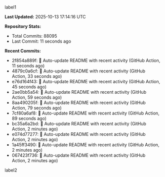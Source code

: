 
label1 
<!-- ACTIVITY_START -->
**Last Updated:** 2025-10-13 17:14:16 UTC

**Repository Stats:**
- Total Commits: 88095
- Last Commit: 11 seconds ago

**Recent Commits:**
- 2f854a889f: 🤖 Auto-update README with recent activity (GitHub Action, 11 seconds ago)
- 4879c0a6cf: 🤖 Auto-update README with recent activity (GitHub Action, 33 seconds ago)
- e76d164f43: 🤖 Auto-update README with recent activity (GitHub Action, 45 seconds ago)
- 2ae0bb5a54: 🤖 Auto-update README with recent activity (GitHub Action, 59 seconds ago)
- 8aa490205f: 🤖 Auto-update README with recent activity (GitHub Action, 79 seconds ago)
- 7cf80a6af8: 🤖 Auto-update README with recent activity (GitHub Action, 89 seconds ago)
- bc35a6a2bd: 🤖 Auto-update README with recent activity (GitHub Action, 2 minutes ago)
- e074d77277: 🤖 Auto-update README with recent activity (GitHub Action, 2 minutes ago)
- 1a45ff3490: 🤖 Auto-update README with recent activity (GitHub Action, 2 minutes ago)
- 067423f736: 🤖 Auto-update README with recent activity (GitHub Action, 2 minutes ago)
<!-- ACTIVITY_END -->

label2
